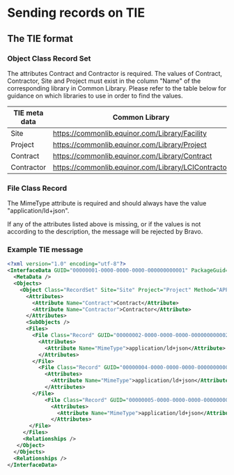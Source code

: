 
# Sending records on TIE

## The TIE format

### Object Class Record Set
The attributes Contract and Contractor is required. 
The values of Contract, Contractor, Site and Project must exist in the column "Name" of the corresponding library in Common Library. Please refer to the table below for guidance on which
libraries to use in order to find the values.

TIE meta data | Common Library |
--- | --- | 
Site | https://commonlib.equinor.com/Library/Facility | 
Project | https://commonlib.equinor.com/Library/Project | 
Contract | https://commonlib.equinor.com/Library/Contract | 
Contractor | https://commonlib.equinor.com/Library/LCIContractor | 

### File Class Record
The MimeType attribute is required and should always have the value "application/ld+json".

If any of the attributes listed above is missing, or if the values is not according to the description, the message will be rejected by Bravo.

### Example TIE message
```xml
<?xml version="1.0" encoding="utf-8"?>
<InterfaceData GUID="00000001-0000-0000-0000-000000000001" PackageGuid="00000000-0000-0000-0000-000000000000" TimeStamp="2023-10-25T12:42:01.12345+02:00" Action="APPEND" Site="Site" Project="Project" ObjectClass="RecordSet" ObjectType="RecordSet" MessageVersion="001.1">
  <MetaData />
  <Objects>
    <Object Class="RecordSet" Site="Site" Project="Project" Method="APPEND" GUID="00000003-0000-0000-0000-000000000003">
	  <Attributes>
	    <Attribute Name="Contract">Contract</Attribute>
		<Attribute Name="Contractor">Contractor</Attribute>
	  </Attributes>
	  <SubObjects />
	  <Files>
	    <File Class="Record" GUID="00000002-0000-0000-0000-000000000002" ParentObjectGUID="00000003-0000-0000-0000-000000000003" FileName="record1.jsonld" FileType="json-ld">
		  <Attributes>
		    <Attribute Name="MimeType">application/ld+json</Attribute>
		  </Attributes>
		</File>
		  <File Class="Record" GUID="00000004-0000-0000-0000-000000000004" ParentObjectGUID="00000003-0000-0000-0000-000000000003" FileName="record2.jsonld" FileType="json-ld">
		    <Attributes>
			  <Attribute Name="MimeType">application/ld+json</Attribute>
	        </Attributes>
		</File>
		    <File Class="Record" GUID="00000005-0000-0000-0000-000000000005" ParentObjectGUID="00000003-0000-0000-0000-000000000003" FileName="recrd3.jsonld" FileType="json-ld">
			  <Attributes>
			    <Attribute Name="MimeType">application/ld+json</Attribute>
              </Attributes>
	   </File>
     </Files>
     <Relationships />
   </Object>
  </Objects>
  <Relationships />
</InterfaceData>
```